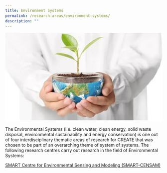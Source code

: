```yaml
---
title: Environment Systems
permalink: /research-areas/environment-systems/
description: ""
---
```

![](/images/Research%20Areas/EnvironmentSystems.png)

The Environmental Systems (i.e. clean water, clean energy, solid waste disposal, environmental sustainability and energy conservation) is one out of four interdisciplinary thematic areas of research for CREATE that was chosen to be part of an overarching theme of system of systems. The following research centres carry out research in the field of Environmental Systems:


[SMART Centre for Environmental Sensing and Modeling (SMART-CENSAM)](https://staging.d29996xc3a9u4b.amplifyapp.com/about-create/research-centres/cares/)